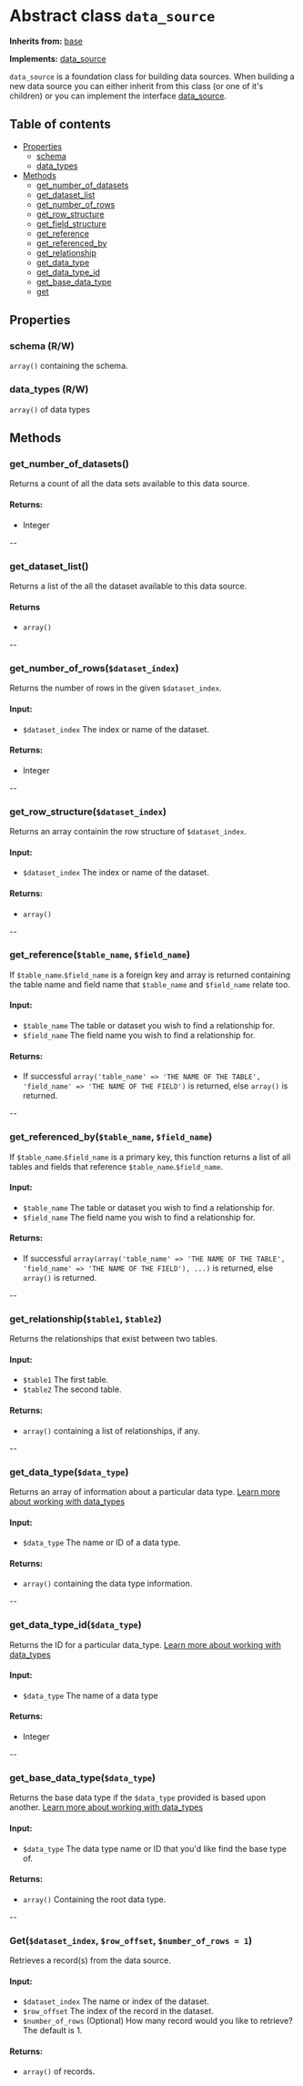 # Abstract class `data_source`
**Inherits from:** [base](/docs/classes/base.md)

**Implements:** [data_source](/docs/interfaces/data_source.md)

`data_source` is a foundation class for building data sources. When building a new data source you can either inherit from this class (or one of it's children) or you can implement the interface [data_source](/docs/interfaces/data_source.md).

## Table of contents
- [Properties](#properties)
    - [schema](#schema)
    - [data_types](#data_types)
- [Methods](#methods)
    - [get_number_of_datasets](#get_number_of_datasets)
    - [get_dataset_list](#get_dataset_list)
    - [get_number_of_rows](#get_number_of_rowsdataset_index)
    - [get_row_structure](#get_row_structuredataset_index)
    - [get_field_structure](#get_field_structuredataset_index-field_name)
    - [get_reference](#get_referencetable_name-field_name)
    - [get_referenced_by](#get_referenced_bytable_name-field_name)
    - [get_relationship](#get_relationshiptable1-table2)
    - [get_data_type](#get_data_typedata_type)
    - [get_data_type_id](#get_data_typedata_type)
    - [get_base_data_type](#get_base_data_typedata_type)
    - [get](#getdataset_index-row_offset-number_of_rows)
    

## Properties
### schema (R/W)
`array()` containing the schema.

### data_types (R/W)
`array()` of data types


## Methods
### get_number_of_datasets()
Returns a count of all the data sets available to this data source.

#### Returns:
- Integer

--

### get_dataset_list()
Returns a list of the all the dataset available to this data source.

#### Returns
- `array()`

--

### get_number_of_rows(`$dataset_index`)
Returns the number of rows in the given `$dataset_index`.

#### Input:
- `$dataset_index` The index or name of the dataset.

#### Returns:
- Integer

--

### get_row_structure(`$dataset_index`)
Returns an array containin the row structure of `$dataset_index`.

#### Input:
- `$dataset_index` The index or name of the dataset.

#### Returns:
- `array()`

--

### get_reference(`$table_name`, `$field_name`)
If `$table_name`.`$field_name` is a foreign key and array is returned containing the table name and field name that `$table_name` and `$field_name` relate too.

#### Input:
- `$table_name` The table or dataset you wish to find a relationship for.
- `$field_name` The field name you wish to find a relationship for.

#### Returns:
- If successful `array('table_name' => 'THE NAME OF THE TABLE', 'field_name' => 'THE NAME OF THE FIELD')` is returned, else `array()` is returned.

--

### get_referenced_by(`$table_name`, `$field_name`)
If `$table_name`.`$field_name` is a primary key, this function returns a list of all tables and fields that reference `$table_name`.`$field_name`.

#### Input:
- `$table_name` The table or dataset you wish to find a relationship for.
- `$field_name` The field name you wish to find a relationship for.

#### Returns:
- If successful `array(array('table_name' => 'THE NAME OF THE TABLE', 'field_name' => 'THE NAME OF THE FIELD'), ...)` is returned, else `array()` is returned.

--

### get_relationship(`$table1`, `$table2`)
Returns the relationships that exist between two tables.

#### Input:
- `$table1` The first table.
- `$table2` The second table.

#### Returns:
- `array()` containing a list of relationships, if any.

--

### get_data_type(`$data_type`)
Returns an array of information about a particular data type.
[Learn more about working with data_types](/docs/data_types.md)

#### Input:
- `$data_type` The name or ID of a data type.

#### Returns:
- `array()` containing the data type information.

--

### get_data_type_id(`$data_type`)
Returns the ID for a particular data_type.
[Learn more about working with data_types](/docs/data_types.md)

#### Input:
- `$data_type` The name of a data type

#### Returns:
- Integer

--

### get_base_data_type(`$data_type`)
Returns the base data type if the `$data_type` provided is based upon another.
[Learn more about working with data_types](/docs/data_types.md)

#### Input:
- `$data_type` The data type name or ID that you'd like find the base type of.

#### Returns:
- `array()` Containing the root data type.

--

### Get(`$dataset_index`, `$row_offset`, `$number_of_rows = 1`)
Retrieves a record(s) from the data source.

#### Input:
- `$dataset_index` The name or index of the dataset.
- `$row_offset` The index of the record in the dataset.
- `$number_of_rows` (Optional) How many record would you like to retrieve? The default is 1.

#### Returns:
- `array()` of records.

